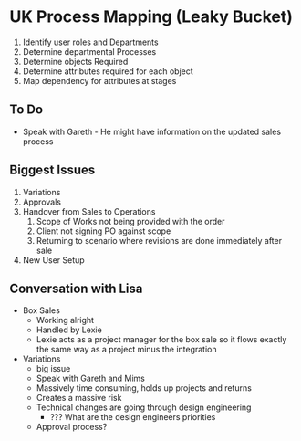 # UK Process Mapping (Leaky Bucket)

1. Identify user roles and Departments
1. Determine departmental Processes
1. Determine objects Required
1. Determine attributes required for each object
1. Map dependency for attributes at stages

## To Do

- Speak with Gareth - He might have information on the updated sales process

## Biggest Issues

1. Variations
1. Approvals
1. Handover from Sales to Operations
   1. Scope of Works not being provided with the order
   1. Client not signing PO against scope
   1. Returning to scenario where revisions are done immediately after sale
1. New User Setup

## Conversation with Lisa

- Box Sales
  - Working alright
  - Handled by Lexie
  - Lexie acts as a project manager for the box sale so it flows exactly the same way as a project minus the integration
- Variations
  - big issue
  - Speak with Gareth and Mims
  - Massively time consuming, holds up projects and returns
  - Creates a massive risk
  - Technical changes are going through design engineering
    - ??? What are the design engineers priorities
  - Approval process?
